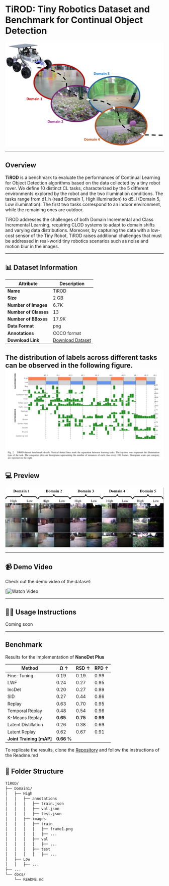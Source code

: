 # TiROD: Tiny Robotics Dataset and Benchmark for Continual Object Detection

![Dataset Logo](images/TiROD.png)

---

## Overview

**TiROD** is a benchmark to evaluate the performances of Continual Learning for Object Detection algorithms based on the data collected by a tiny robot rover.
We define 10 distinct CL tasks, characterized by the 5 different environments explored by the robot and the two illumination conditions. The tasks range from d1_h (read Domain 1, High illumination) to d5_l (Domain 5, Low illumination). The first two tasks correspond to an indoor environment, while the remaining ones are outdoor.

TiROD addresses the challenges of both Domain Incremental and Class Incremental Learning, requiring CLOD systems to adapt to domain shifts and varying data distributions.
Moreover, by capturing the data with a low-cost sensor of the Tiny Robot, TiROD raises additional challenges that must be addressed in real-world tiny robotics scenarios such as noise and motion blur in the images.

---

## 📊 Dataset Information

| Attribute        | Description                                              |
|------------------|----------------------------------------------------------|
| **Name**         | TiROD                                                    |
| **Size**         | 2 GB                                                     |
| **Number of Images** | 6.7K                                                 |
| **Number of Classes** | 13                                                  |
| **Number of BBoxes** | 17.9K                                                |
| **Data Format**  | png                                                      |
| **Annotations**  | COCO format                                              |
| **Download Link**| [Download Dataset](coming_soon)                          |

The distribution of labels across different tasks can be observed in the following figure.
![Datastats](images/dataset.png)
---

## 💻 Preview
![Examples](images/TiROD_images.png)

---

## 📹 Demo Video

Check out the demo video of the dataset:

[![Watch Video](coming-soon)

---

## 🧑‍💻 Usage Instructions
Coming soon

---

## Benchmark
Results for the implementation of **NanoDet Plus**

| Method               | Ω ↑  | RSD ↑ | RPD ↑ |
|----------------------|------|-------|-------|
| Fine-Tuning           | 0.19 | 0.19  | 0.99  |
| LWF                  | 0.24 | 0.27  | 0.95  |
| IncDet               | 0.20 | 0.27  | 0.99  |
| SID                  | 0.27 | 0.44  | 0.86  |
| Replay               | 0.63 | 0.70  | 0.95  |
| Temporal Replay      | 0.48 | 0.54  | 0.96  |
| K-Means Replay       | **0.65** | **0.75** | **0.99** |
| Latent Distillation  | 0.26 | 0.38  | 0.69  |
| Latent Replay        | 0.62 | 0.67  | 0.91  |
| **Joint Training [mAP]** |  **0.66 %**  |

To replicate the results, clone the [Repository](coming_soon)  and follow the instructions of the Readme.md 

## 📂 Folder Structure

```plaintext
TiROD/
├── Domain1/
│   ├── High
│   │   ├── annotations
│   │   │   ├── train.json
│   │   │   ├── val.json
│   │   │   ├── test.json
│   │   ├── images
│   │   │   ├── train
│   │   │   │   ├── frame1.png
│   │   │   │   ├── ...
│   │   │   ├── val
│   │   │   │   ├── ...
│   │   │   ├── test
│   │   │   │   ├── ...
│   ├── Low
│   │   ├── ...
├── ...
└── docs/
    └── README.md
